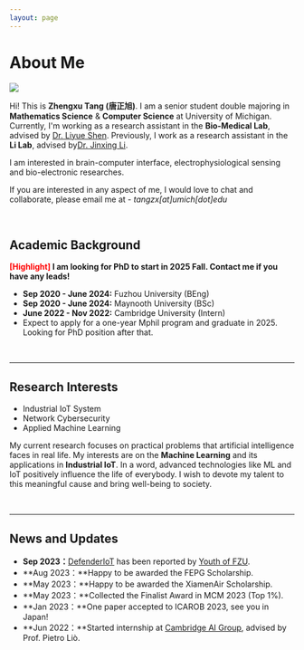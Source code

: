 ```yaml
---
layout: page
---
```


# About Me

<img src="/images/WechatIMG1166.jpg" >


Hi! This is **Zhengxu Tang (唐正旭)**.
I am a senior student double majoring in **Mathematics Science** & **Computer Science** at University of Michigan. Currently, I'm working as a research assistant in the **Bio-Medical Lab**, advised by [Dr. Liyue Shen](https://liyueshen.engin.umich.edu/). Previously, I work as a research assistant in the **Li Lab**, advised by[Dr. Jinxing Li](https://www.labli.net/).

I am interested in brain-computer interface, electrophysiological sensing and bio-electronic researches.

If you are interested in any aspect of me, I would love to chat and collaborate, please email me at - *tangzx[at]umich[dot]edu*

<br>

## Academic Background

**<font color='red'>[Highlight]</font> I am looking for PhD to start in 2025 Fall. Contact me if you have any leads!**

- **Sep 2020 - June 2024:** Fuzhou University (BEng)
- **Sep 2020 - June 2024:** Maynooth University (BSc)
- **June 2022 - Nov 2022:** Cambridge University (Intern)
- Expect to apply for a one-year Mphil program and graduate in 2025. Looking for PhD position after that.

<br>

---

## Research Interests

- Industrial IoT System
- Network Cybersecurity
- Applied Machine Learning

My current research focuses on practical problems that artificial intelligence faces in real life. My interests are on the **Machine Learning** and its applications in **Industrial IoT**. In a word, advanced technologies like ML and IoT positively influence the life of everybody.  I wish to devote my talent to this meaningful cause and bring well-being to society.

<br>

---

## News and Updates

- **Sep 2023：**[DefenderIoT](https://fzuiot.site/) has been reported by [Youth of FZU](https://mp.weixin.qq.com/s/MF2NJQtEHsVwsm8Ym-l7Gg).
- **Aug 2023：**Happy to be awarded the FEPG Scholarship.
- **May 2023：**Happy to be awarded the XiamenAir Scholarship.
- **May 2023：**Collected the Finalist Award in MCM 2023 (Top 1%).
- **Jan 2023：**One paper accepted to ICAROB 2023, see you in Japan!
- **Jun 2022：**Started internship at [Cambridge AI Group](https://www.cl.cam.ac.uk/research/ai/), advised by Prof. Pietro Liò.
